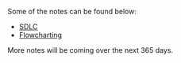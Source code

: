 Some of the notes can be found below:
* [SDLC](https://mrseidel.gitbooks.io/intro-computer-studies-using-processing-and-python/content/Other%20Topics/sdlc.html)
* [Flowcharting](https://mrseidel.gitbooks.io/intro-computer-studies-using-processing-and-python/content/Other%20Topics/flowcharting.html)

More notes will be coming over the next 365 days.
